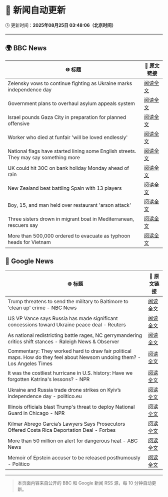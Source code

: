 # 🧠 新闻自动更新

🕒 更新时间：**2025年08月25日 03:48:06（北京时间）**

---

## 🌍 BBC News

| 🌐 标题 | 🔗 原文链接 |
|--------|-------------|
| Zelensky vows to continue fighting as Ukraine marks independence day | [阅读全文](https://www.bbc.com/news/articles/czxy2v9dzgxo?at_medium=RSS&at_campaign=rss) |
| Government plans to overhaul asylum appeals system | [阅读全文](https://www.bbc.com/news/articles/cg4xp4ywk47o?at_medium=RSS&at_campaign=rss) |
| Israel pounds Gaza City in preparation for planned offensive | [阅读全文](https://www.bbc.com/news/articles/cvg478y8l09o?at_medium=RSS&at_campaign=rss) |
| Worker who died at funfair 'will be loved endlessly' | [阅读全文](https://www.bbc.com/news/articles/c2djy596rezo?at_medium=RSS&at_campaign=rss) |
| National flags have started lining some English streets. They may say something more | [阅读全文](https://www.bbc.com/news/articles/cx271162ee3o?at_medium=RSS&at_campaign=rss) |
| UK could hit 30C on bank holiday Monday ahead of rain | [阅读全文](https://www.bbc.com/news/articles/cj6yp0j7znxo?at_medium=RSS&at_campaign=rss) |
| New Zealand beat battling Spain with 13 players | [阅读全文](https://www.bbc.com/sport/rugby-union/articles/cn85q4nnjglo?at_medium=RSS&at_campaign=rss) |
| Boy, 15, and man held over restaurant 'arson attack' | [阅读全文](https://www.bbc.com/news/articles/c1dxy4e9q49o?at_medium=RSS&at_campaign=rss) |
| Three sisters drown in migrant boat in Mediterranean, rescuers say | [阅读全文](https://www.bbc.com/news/articles/cp89rqgjq1no?at_medium=RSS&at_campaign=rss) |
| More than 500,000 ordered to evacuate as typhoon heads for Vietnam | [阅读全文](https://www.bbc.com/news/articles/cx2pw5ypwqeo?at_medium=RSS&at_campaign=rss) |

## 📰 Google News

| 🌐 标题 | 🔗 原文链接 |
|--------|-------------|
| Trump threatens to send the military to Baltimore to 'clean up' crime - NBC News | [阅读全文](https://news.google.com/rss/articles/CBMiwAFBVV95cUxQTVFsVzVmYjFRM0dEUmR5UUsxTmVaMnVXSjlPQzJDLWxNWDVILUtmbGNTSEtFTlk3RXlGSTlPeTRCTjM1T25DOTFSSzJmSU1NWmVmOXB0YVNwc3BwS3l5UXRsdkZ4VHFQUnFwdjVvTnY5d19IaElOVEVWMHpsQ19KMFl1ODAtTW9XMV80UTlOdTBGQzZjVzYyazdTUF8zaS1ySk1IUVJmYk05NDRHZ0VBdFAxLUlxR0RFNDlrZmNuMmbSAVZBVV95cUxPaEFfZDFpbk02SG5jSE9uam9NWk90eHNLZ00zV21WSHlxcDM5MllwaGJlWGE1TlBNaGhNbUhQUFlvUkFkYWhROWtQZGdtV2pjNm1mbXNJZw?oc=5) |
| US VP Vance says Russia has made significant concessions toward Ukraine peace deal - Reuters | [阅读全文](https://news.google.com/rss/articles/CBMixAFBVV95cUxPaVdlSnltTGVUa3d1U0hDUWsybUpWS1Jrczl3R1FqQ1QwRElGZkFPRzFPT3VZLVJOeXA4UW4xRkNXSHFKbUh0Q0h4Ui1mNmJ4VWZod002V3lUWTVBTG9lU3hhVEZ2aXUxZXhqYkFnMEQ2WXdYbVJiTWkzckZCV0tyUmdkYzVRTkJtZThXejZfUXJ0dURXa3JsNEFqWDJJZjl0UXhhbDcxbXc4bG95WTEwSXdCbmt2b09PV09JVU1iS2xpSlhB?oc=5) |
| As national redistricting battle rages, NC gerrymandering critics shift stances - Raleigh News & Observer | [阅读全文](https://news.google.com/rss/articles/CBMigAFBVV95cUxPM2Nxb2VyeGdBc3FUSGZkM1hzQmJvLVhRdEhYLWhLSXJKOUZHZ1B0TmhHUFhmQko4d0Vjbkl0ekRzai1XYTVPYjdUcEoxMXozSE5xS0ZHTVljUzZUdHl5dFNzeGc0Q3ZxWDFzeC1IV3RVOVpmM3JBYWplT3dRZmk1V9IBgAFBVV95cUxQWGRsVWo0a2l2MTRybEZpeW5aTmpJZ1FaWjMzN2hpQ0c0WmtXRm12Y0xrZ21rYXVmem16VzU5NHcwLUNFbGR4UGlkMEtCQUo5UWxDY0N6cDBhVXJUSzAwNEQ2cHl3dExNTDJLWnZ3ZTFxeVhPbzlQVFhwMHQyZ1VTaA?oc=5) |
| Commentary: They worked hard to draw fair political maps. How do they feel about Newsom undoing them? - Los Angeles Times | [阅读全文](https://news.google.com/rss/articles/CBMiswFBVV95cUxPdmpiU0RKZHZSNTlWS2tpWkRzYzRjdVp0ZThEQnRpZ21Vc2tyV2d6Nk44aS0tSUlQaGUwWlFqUjhQX215ZmFGb2RIenZqZ3JhcXZ0RUFNMnlPWWZTUlRxWUxWZV9BYkNoUFlfZ08xNUtTYXJqbElaMWJfdFFEVkl4ZEVfRnYyUzNnVVhaclhtakZxWlZLLTRPSkRNWms4WFl4d29Tall0RDdUODRFWU14SXk2NA?oc=5) |
| It was the costliest hurricane in U.S. history: Have we forgotten Katrina's lessons? - NPR | [阅读全文](https://news.google.com/rss/articles/CBMiiwFBVV95cUxPbEFtSjJaWG9md0U3TDVkbmhLM1JodDRaNF9tZWNTY19veU1MeW1fSVJDV3NMQUF0V3I3NzFmdGhLakVzVW8zQ3BPOUx6TE8yLU5PREVTUDlETjF5aGljNE9VMHV0SmN4UDJwcXZJVVhZUlAwUFpibVQxZ2tXWU5YVUM5Z2l3WTdhTUpv?oc=5) |
| Ukraine and Russia trade drone strikes on Kyiv’s independence day - politico.eu | [阅读全文](https://news.google.com/rss/articles/CBMingFBVV95cUxOQ2dTWjQtYkRmUEVvMUc2b2FjTlJ3bFNqTXlXMlB2UHpuSjJzOUtmTFM5VEZYeTNybkkzcks3YURfbUVsYm53bFBRblN2Qjc0a3hSVEl2dGU5M25vSUtoMTd0UjRQZjVZZ29iajd4VzBXTEZlNl9rckZZMUFjMGprdmZrOW5hZ2hJVm1BSUpvTGFKdDZpSm9uV2FVVnM5dw?oc=5) |
| Illinois officials blast Trump's threat to deploy National Guard in Chicago - NPR | [阅读全文](https://news.google.com/rss/articles/CBMiuwFBVV95cUxQV2lGcVpJTVlhTTN3eDAxYkFSSEw2UWE1amQ5Sm1vcGxhUWRLUFI2bjVmUm9yYVlhMXdXc2MxQjQ1eTNMbE1DT0l5aWNCTTB6N25kS0lBM1E4S3BmbUdfNXY3WWozeHdaQ3MzZUZlSjhaa05XaW9MTG02akN4TDZfTURGdVZxUmNwVks2YnYwRmZQQ1NBdjQzd2tWb25QbUNwbzdiWnhLUzhpSHNQMmgzRFBsczk2QXZKbEM0?oc=5) |
| Kilmar Abrego Garcia’s Lawyers Says Prosecutors Offered Costa Rica Deportation Deal - Forbes | [阅读全文](https://news.google.com/rss/articles/CBMi_AFBVV95cUxNR2wxRkhxYzVvYk5TdzF1RGE3YThfWnVLZnhab21zVHBULWhCTUVSd1o5QnZQUU1UZ3JFOUFTN3U0bFZCeXIxYTcyQTF0RTZuNHhSdHdXdWZGdjMtWUpyQlBKOXd2dUhlalFvUDl5YmFlM0taSUNCWE40SUZ0V1NpTWxDckZUV3B4Y0plWUpNSUc1YnlrT3ZBWXRlMk4zLU9LZFNsWWhaWTNDcHVUNFBJVDdRelBLM05COFRsOWxZNGM0akV6WWhXYWNVNWxKa1BvS3ZseFZDd2Ytc0w1d2lkTHVZRkxXQ1VkNVg4ODVHZHlQWDZuS19zNndJRmI?oc=5) |
| More than 50 million on alert for dangerous heat - ABC News | [阅读全文](https://news.google.com/rss/articles/CBMiggFBVV95cUxQNjdEcVlfZVdOTTZnWG1MUW04Q0tnTXlKTm1maVlJM1pra2NkWHlvWFg1VExTWUgxTDVNZGFpTC1oRzQ0THpYdTNjRG0tcUxGWnBWVHF6X3JQVFpRNDJaM0xFTFhLTmg0cU44RlFNNnRZR25DTkNxYld0NjVDMHlEUDRn0gGHAUFVX3lxTE43SUd2b05uMFRpUXRBQXluZzVsZHVNcmtGVVFKWGphZ1pER2h0SlFUcm9GcjNXNE9YME5xa0FxRV9kU0tpQ0IzR1JVRnJZQWtGV3dwMTJBMTdteWNBZC1xV0tZbU85Sngydmx3ZFIyY3g4X3N1bmFFdGpiMmNDV0hNZnZZUTJYbw?oc=5) |
| Memoir of Epstein accuser to be released posthumously - Politico | [阅读全文](https://news.google.com/rss/articles/CBMiowFBVV95cUxPUDlHR01QVzFCcG0yckFhMkxBcWZZWXhiam1fUWV6WlR6Z0VNTldWVl9sTXJYRHRYbUNia19HcDVhaktFVXA0NUd4SG1vdHJYUTZlOVRvVWdYVl9pdEIxTHhrQlM5emRIcXowTFlLZHV2dXZoRGJHYm9LYmI2eHlHdU9tRVVZQ01KVFJuRWVzNEMtcDBKWmwwS192S0JwVWVFN3hn?oc=5) |

---
> 本页面内容来自公开的 BBC 和 Google 新闻 RSS 源，每 10 分钟自动更新。